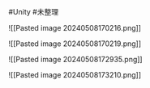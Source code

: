 
#Unity #未整理 

![[Pasted image 20240508170216.png]]

![[Pasted image 20240508170219.png]]

![[Pasted image 20240508172935.png]]


![[Pasted image 20240508173210.png]]

